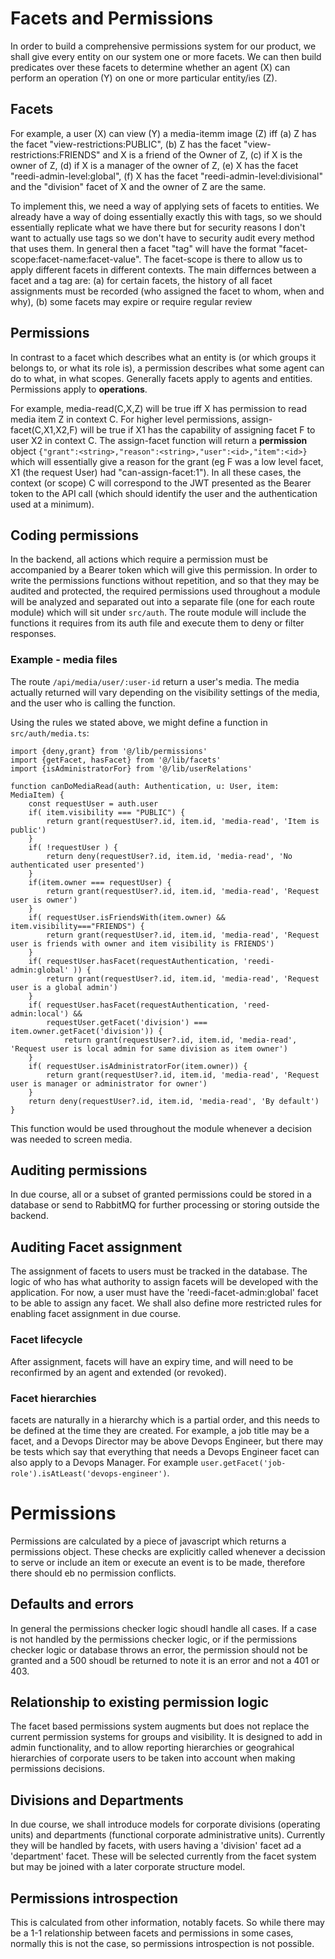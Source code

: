 # Facets and Permissions

In order to build a comprehensive permissions system for our product, we shall give every entity on our system one or more facets.  We can then build predicates over these facets to determine whether an agent (X) can perform an operation (Y) on one or more particular entity/ies (Z).

## Facets

For example, a user (X) can view (Y) a media-itemm image (Z) iff (a) Z has the facet "view-restrictions:PUBLIC", (b) Z has the facet "view-restrictions:FRIENDS" and X is a friend of the Owner of Z, (c) if X is the owner of Z, (d) if X is a manager of the owner of Z, (e) X has the facet "reedi-admin-level:global", (f) X has the facet "reedi-admin-level:divisional" and the "division" facet of X and the owner of Z are the same.

To implement this, we need a way of applying sets of facets to entities.  We already have a way of doing essentially exactly this with tags, so we should essentially replicate what we have there but for security reasons I don't want to actually use tags so we don't have to security audit every method that uses them.  In general then a facet "tag" will have the format "facet-scope:facet-name:facet-value".  The facet-scope is there to allow us to apply different facets in different contexts.  The main differnces between a facet and a tag are: (a) for certain facets, the history of all facet assignments must be recorded (who assigned the facet to whom, when and why), (b) some facets may expire or require regular review

## Permissions

In contrast to a facet which describes what an entity is (or which groups it belongs to, or what its role is), a permission describes what some agent can do to what, in what scopes.  Generally facets apply to agents and entities.  Permissions apply to **operations**.

For example, media-read(C,X,Z) will be true iff X has permission to read media item Z in context C.  For higher level permissions, assign-facet(C,X1,X2,F) will be true if X1 has the capability of assigning facet F to user X2 in context C.  The assign-facet function will return a **permission** object `{"grant":<string>,"reason":<string>,"user":<id>,"item":<id>}` which will essentially give a reason for the grant (eg F was a low level facet, X1 (the request User) had "can-assign-facet:1").  In all these cases, the context (or scope) C will correspond to the JWT presented as the Bearer token to the API call (which should identify the user and the authentication used at a minimum).  

## Coding permissions

In the backend, all actions which require a permission must be accompanied by a Bearer token which will give this permission.  In order to write the permissions functions without repetition, and so that they may be audited and protected, the required permissions used throughout a module will be analyzed and separated out into a separate file (one for each route module) which will sit under `src/auth`.  The route module will include the functions it requires from its auth file and execute them to deny or filter responses.   

### Example - media files

The route `/api/media/user/:user-id` return a user's media.  The media actually returned will vary depending on the visibility settings of the media, and the user who is calling the function.

Using the rules we stated above, we might define a function in `src/auth/media.ts`:

```
import {deny,grant} from '@/lib/permissions'
import {getFacet, hasFacet} from '@/lib/facets'
import {isAdministratorFor} from '@/lib/userRelations'

function canDoMediaRead(auth: Authentication, u: User, item: MediaItem) {
    const requestUser = auth.user
    if( item.visibility === "PUBLIC") {
        return grant(requestUser?.id, item.id, 'media-read', 'Item is public')
    }
    if( !requestUser ) {
        return deny(requestUser?.id, item.id, 'media-read', 'No authenticated user presented')
    }
    if(item.owner === requestUser) {
        return grant(requestUser?.id, item.id, 'media-read', 'Request user is owner')
    }
    if( requestUser.isFriendsWith(item.owner) && item.visibility==="FRIENDS") {
        return grant(requestUser?.id, item.id, 'media-read', 'Request user is friends with owner and item visibility is FRIENDS')
    }
    if( requestUser.hasFacet(requestAuthentication, 'reedi-admin:global' )) {
        return grant(requestUser?.id, item.id, 'media-read', 'Request user is a global admin')
    }
    if( requestUser.hasFacet(requestAuthentication, 'reed-admin:local') && 
        requestUser.getFacet('division') === item.owner.getFacet('division')) {
            return grant(requestUser?.id, item.id, 'media-read', 'Request user is local admin for same division as item owner')
    }
    if( requestUser.isAdministratorFor(item.owner)) {
        return grant(requestUser?.id, item.id, 'media-read', 'Request user is manager or administrator for owner')
    }
    return deny(requestUser?.id, item.id, 'media-read', 'By default')
}
```

This function would be used throughout the module whenever a decision was needed to screen media.

## Auditing permissions

In due course, all or a subset of granted permissions could be stored in a database or send to RabbitMQ for further processing or storing outside the backend.

## Auditing Facet assignment

The assignment of facets to users must be tracked in the database.  The logic of who has what authority to assign facets will be developed with the application.  For now, a user must have the 'reedi-facet-admin:global' facet to be able to assign any facet.  We shall also define more restricted rules for enabling facet assignment in due course.

### Facet lifecycle

After assignment, facets will have an expiry time, and will need to be reconfirmed by an agent and extended (or revoked).  

### Facet hierarchies

facets are naturally in a hierarchy which is a partial order, and this needs to be defined at the time they are created.  For example, a job title may be a facet, and a Devops Director may be above Devops Engineer, but there may be tests which say that everything that needs a Devops Engineer facet can also apply to a Devops Manager.  For example `user.getFacet('job-role').isAtLeast('devops-engineer')`.

# Permissions

Permissions are calculated by a piece of javascript which returns a permissions object.   These checks are explicitly called whenever a decission to serve or include an item or execute an event is to be made, therefore there should eb no permission conflicts.

## Defaults and errors

In general the permissions checker logic shoudl handle all cases.  If a case is not handled by the permissions checker logic, or if the permissions checker logic or database throws an error, the permission should not be granted and a 500 shoudl be returned to note it is an error and not a 401 or 403.

## Relationship to existing permission logic

The facet based permissions system augments but does not replace the current permission systems for groups and visibility.  It is designed to add in admin functionality, and to allow reporting hierarchies or geograhical hierarchies of corporate users to be taken into account when making permissions decisions.

## Divisions and Departments

In due course, we shall introduce models for corporate divisions (operating units) and departments (functional corporate administrative units). Currently they will be handled by facets, with users having a 'division' facet ad a 'department' facet.  These will be selected currently from the facet system but may be joined with a later corporate structure model.

## Permissions introspection

This is calculated from other information, notably facets.  So while there may be a 1-1 relationship between facets and permissions in some cases, normally this is not the case, so permissions introspection is not possible.